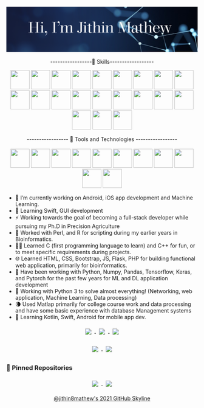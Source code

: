 <!-- ### Hi there, I'm Jithin 👋 -->
[![Jithin GitHub banner](./assets/CoverPictureJJM.png)](https://github.com/jithin8mathew)

 <p align="center">
-----------------💼 Skills------------------
 </p>

<!-- #### Currently working with or worked with at some point and time with these technologies. -->
<p align="center">

<img src="https://cdn.jsdelivr.net/gh/devicons/devicon/icons/android/android-original-wordmark.svg" width="50"  height="50" />

<img src="https://cdn.jsdelivr.net/gh/devicons/devicon/icons/swift/swift-original.svg" width="50"  height="50"/>

<img src="https://cdn.jsdelivr.net/gh/devicons/devicon/icons/tensorflow/tensorflow-original-wordmark.svg" width="50"  height="50"/>


<img src="https://cdn.jsdelivr.net/gh/devicons/devicon/icons/bootstrap/bootstrap-plain-wordmark.svg" width="50"  height="50"/>
<img src="https://cdn.jsdelivr.net/gh/devicons/devicon/icons/c/c-original.svg" width="50"  height="50"/>
<img src="https://cdn.jsdelivr.net/gh/devicons/devicon/icons/cplusplus/cplusplus-original.svg" width="50"  height="50"/>
<img src="https://cdn.jsdelivr.net/gh/devicons/devicon/icons/css3/css3-original.svg" width="50"  height="50"/>
<img src="https://cdn.jsdelivr.net/gh/devicons/devicon/icons/flask/flask-original-wordmark.svg" width="50"  height="50"/>
<img src="https://cdn.jsdelivr.net/gh/devicons/devicon/icons/github/github-original.svg" width="50"  height="50"/>
<img src="https://cdn.jsdelivr.net/gh/devicons/devicon/icons/html5/html5-original.svg" width="50"  height="50"/>
<img src="https://cdn.jsdelivr.net/gh/devicons/devicon/icons/java/java-original-wordmark.svg" width="50"  height="50"/>
<img src="https://cdn.jsdelivr.net/gh/devicons/devicon/icons/javascript/javascript-original.svg" width="50"  height="50"/>
<img src="https://cdn.jsdelivr.net/gh/devicons/devicon/icons/kotlin/kotlin-original.svg" width="50"  height="50"/>
<img src="https://cdn.jsdelivr.net/gh/devicons/devicon/icons/matlab/matlab-original.svg" width="50"  height="50"/>
<img src="https://cdn.jsdelivr.net/gh/devicons/devicon/icons/mongodb/mongodb-original-wordmark.svg" width="50"  height="50"/>
<img src="https://cdn.jsdelivr.net/gh/devicons/devicon/icons/numpy/numpy-original-wordmark.svg" width="50"  height="50"/>
<img src="https://cdn.jsdelivr.net/gh/devicons/devicon/icons/pandas/pandas-original-wordmark.svg" width="50"  height="50"/>
<img src="https://cdn.jsdelivr.net/gh/devicons/devicon/icons/perl/perl-original.svg" width="50"  height="50"/>
<img src="https://cdn.jsdelivr.net/gh/devicons/devicon/icons/php/php-plain.svg" width="50"  height="50"/>
<img src="https://cdn.jsdelivr.net/gh/devicons/devicon/icons/python/python-original-wordmark.svg" width="50"  height="50"/>
<img src="https://cdn.jsdelivr.net/gh/devicons/devicon/icons/r/r-original.svg" width="50"  height="50"/>

</p>

 <p align="center">
----------------- 🔭 Tools and Technologies ----------------- 
 <br>
 <br>
 
 <img src="https://cdn.jsdelivr.net/gh/devicons/devicon/icons/atom/atom-original-wordmark.svg" width="50"  height="50"/>
 <img src="https://cdn.jsdelivr.net/gh/devicons/devicon/icons/debian/debian-original.svg" width="50"  height="50"/>
 <img src="https://cdn.jsdelivr.net/gh/devicons/devicon/icons/gimp/gimp-original-wordmark.svg" width="50"  height="50"/>
 <img src="https://cdn.jsdelivr.net/gh/devicons/devicon/icons/git/git-plain-wordmark.svg" width="50"  height="50"/>
 <img src="https://cdn.jsdelivr.net/gh/devicons/devicon/icons/inkscape/inkscape-plain-wordmark.svg" width="50"  height="50"/>
 <img src="https://cdn.jsdelivr.net/gh/devicons/devicon/icons/linux/linux-original.svg" width="50"  height="50"/>
 <img src="https://cdn.jsdelivr.net/gh/devicons/devicon/icons/raspberrypi/raspberrypi-original.svg" width="50"  height="50"/>
 <img src="https://cdn.jsdelivr.net/gh/devicons/devicon/icons/ubuntu/ubuntu-plain-wordmark.svg" width="50"  height="50"/>
 <img src="https://cdn.jsdelivr.net/gh/devicons/devicon/icons/arduino/arduino-original-wordmark.svg" width="50"  height="50"/>
 <img src="https://cdn.jsdelivr.net/gh/devicons/devicon/icons/rstudio/rstudio-original.svg" width="50"  height="50"/>
 <img src="https://cdn.jsdelivr.net/gh/devicons/devicon/icons/jupyter/jupyter-original-wordmark.svg" width="50"  height="50"/>
 </p>



- 🔭 I’m currently working on Android, iOS app development and Machine Learning.
- 🌱 Learning Swift, GUI development 
- ⚡ Working towards the goal of becoming a full-stack developer while pursuing my Ph.D in Precision Agriculture
- 🧬 Worked with Perl, and R for scripting during my earlier years in Bioinformatics. 
- 👨‍💻 Learned C (first programming language to learn) and C++ for fun, or to meet specific requirements during projects. 
- 🌐 Learned HTML, CSS, Bootstrap, JS, Flask, PHP for building functional web application, primarily for bioinformatics.
- 🚀 Have been working with Python, Numpy, Pandas, Tensorflow, Keras, and Pytorch for the past few years for ML and DL application development
- 🐍 Working with Python 3 to solve almost everything! (Networking, web application, Machine Learning, Data processing)
- 🌘 Used Matlap primarily for college course work and data processing and have some basic experience with database Management systems
- 📡 Learning Kotlin, Swift, Android for mobile app dev.    


<p align="center">
  <a href="https://github.com/jithin8mathew/tailwindcss-v2-dark-mode-template">
   <img align="center" style="margin:0.5rem" src="https://badges.pufler.dev/visits/jithin8mathew/jithin8mathew"/>
  </a>
 
   <a href="https://github.com/jithin8mathew/tailwindcss-v2-dark-mode-template">
   <img align="center" style="margin:0.5rem" src="https://badges.pufler.dev/years/jithin8mathew"/>
  </a>
 
   <a href="https://github.com/jithin8mathew/tailwindcss-v2-dark-mode-template">
   <img align="center" style="margin:0.5rem" src="https://badges.pufler.dev/repos/jithin8mathew"/>
  </a>
 
<!--  <a href="https://github.com/jithin8mathew/tailwindcss-v2-dark-mode-template">
   <img align="center" style="margin:0.5rem" src="https://raw.githubusercontent.com/jithin8mathew/Tello_object_detection_demo_application/views.svg"/>
  </a>
  -->
 </p>                                                                                                             
 
<!-- [![Years Badge](https://badges.pufler.dev/years/jithin8mathew)](https://badges.pufler.dev)
[![Repos Badge](https://badges.pufler.dev/repos/jithin8mathew)](https://badges.pufler.dev) -->
  
  
<p align="center">
  <a href="https://github.com/jithin8mathew/tailwindcss-v2-dark-mode-template">
<!-- ![Jithin's GitHub stats](https://github-readme-stats.vercel.app/api?username=jithin8mathew&show_icons=true&theme=merko)
    [![Top Langs](https://github-readme-stats.vercel.app/api/top-langs/?username=jithin8mathew&layout=compact&theme=merko)](https://github.com/jithin8mathew/github-readme-stats) -->
    <img align="center" style="margin:0.5rem" src="https://github-readme-stats.vercel.app/api?username=jithin8mathew&show_icons=true&theme=merko" />
  </a>
  <a href="https://github.com/jithin8mathew/tailwindcss-v2-dark-mode-template">
    <img align="center" style="margin:0.5rem" src="https://github-readme-stats.vercel.app/api/top-langs/?username=jithin8mathew&layout=compact&theme=merko&langs_count=10" />
  </a>
</p>
    
<!--  [![jithin pinned repos](https://github-readme-stats.vercel.app/api/pin/?username=jithin8mathew&repo=Protein-feature-extraction&theme=merko)](https://github-readme-stats.vercel.app/api/pin/?username=jithin8mathew&repo=Protein-feature-extraction) -->
### 📌 Pinned Repositories
<p align="center">
  <a href="https://github.com/jithin8mathew/Protein-feature-extraction">
    <img align="center" style="margin:0.5rem" src="https://github-readme-stats.vercel.app/api/pin/?username=jithin8mathew&repo=Protein-feature-extraction&theme=merko" />
 </a>
  
   <a href="https://github.com/jithin8mathew/Tello_object_detection_demo_application">
    <img align="center" style="margin:0.5rem" src="https://github-readme-stats.vercel.app/api/pin/?username=jithin8mathew&repo=Tello_object_detection_demo_application&theme=merko" />
   </a>
  
  </p>
  
  <p align="center">
  <a href="https://skyline.github.com/jithin8mathew/2021">
   @jithin8mathew's  2021 GitHub Skyline
  </a>
 </p>
<!--
**jithin8mathew/jithin8mathew** is a ✨ _special_ ✨ repository because its `README.md` (this file) appears on your GitHub profile.

Here are some ideas to get you started:

- 🔭 I’m currently working on Android, iOS app development and Machine Learning.
- 🌱 I’m currently learning Swift, GUI development 
- 👯 I’m looking to collaborate on ...
- 🤔 I’m looking for help with ...
- 💬 Ask me about ...
- 📫 How to reach me: ...
- 😄 Pronouns: ...
- ⚡ Fun fact: ...
-->
https://devicon.dev

